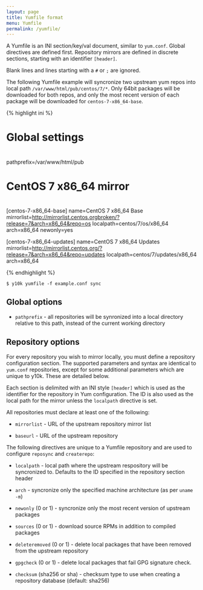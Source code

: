 ```yaml
---
layout: page
title: Yumfile format
menu: Yumfile
permalink: /yumfile/
---
```


A Yumfile is an INI section/key/val document, similar to `yum.conf`. Global
directives are defined first. Repository mirrors are defined in discrete
sections, starting with an identifier `[header]`.

Blank lines and lines starting with a `#` or `;` are ignored.

The following Yumfile example will syncronize two upstream yum repos into local
path `/var/www/html/pub/centos/7/*`. Only 64bit packages will be downloaded for
both repos, and only the most recent version of each package will be downloaded
for `centos-7-x86_64-base`.

{% highlight ini %}
#
# Global settings
#
pathprefix=/var/www/html/pub

#
# CentOS 7 x86_64 mirror
#
[centos-7-x86_64-base]
name=CentOS 7 x86_64 Base
mirrorlist=http://mirrorlist.centos.orgbroken/?release=7&arch=x86_64&repo=os
localpath=centos/7/os/x86_64
arch=x86_64
newonly=yes

[centos-7-x86_64-updates]
name=CentOS 7 x86_64 Updates
mirrorlist=http://mirrorlist.centos.org/?release=7&arch=x86_64&repo=updates
localpath=centos/7/updates/x86_64
arch=x86_64

{% endhighlight %}

	$ y10k yumfile -f example.conf sync

## Global options

 * `pathprefix` - all repositories will be synronized into a local directory
   relative to this path, instead of the current working directory

## Repository options

For every repository you wish to mirror locally, you must define a repository
configuration section. The supported parameters and syntax are identical to
`yum.conf` repositories, except for some additional parameters which are unique
to y10k. These are detailed below.

Each section is delimited with an INI style `[header]` which is used as the
identifier for the repository in Yum configuration. The ID is also used as the
local path for the mirror unless the `localpath` directive is set.

All repositories must declare at least one of the following:

 * `mirrorlist` - URL of the upstream repository mirror list

 * `baseurl` - URL of the upstream repository

The following directives are unique to a Yumfile repository and are used to
configure `reposync` and `createrepo`:

 * `localpath` - local path where the upstream respository will be syncronized
   to. Defaults to the ID specified in the repository section header
 
 * `arch` - syncronize only the specified machine architecture (as per 
   `uname -m`)

 * `newonly` (0 or 1) - syncronize only the most recent version of upstream
   packages

 * `sources` (0 or 1) - download source RPMs in addition to compiled packages

 * `deleteremoved` (0 or 1) - delete local packages that have been removed from
   the upstream repository

 * `gpgcheck` (0 or 1) - delete local packages that fail GPG signature check.

 * `checksum` (sha256 or sha) - checksum type to use when creating a repository
   database (default: sha256)
